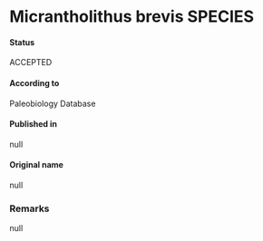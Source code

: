 Micrantholithus brevis SPECIES
=======

#### Status
ACCEPTED

#### According to
Paleobiology Database

#### Published in
null

#### Original name
null

### Remarks
null